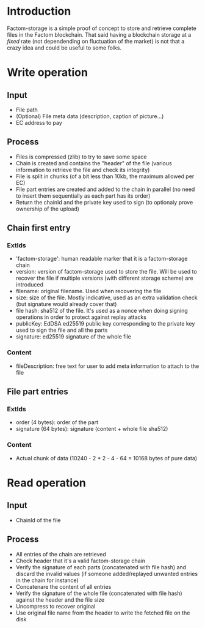 # Introduction

Factom-storage is a simple proof of concept to store and retrieve complete files in the Factom blockchain. That said having a blockchain storage at a *fixed* rate (not dependending on fluctuation of the market) is not that a crazy idea and could be useful to some folks.

# Write operation

## Input

* File path
* (Optional) File meta data (description, caption of picture...)
* EC address to pay

## Process

* Files is compressed (zlib) to try to save some space
* Chain is created and contains the "header" of the file (various information to retrieve the file and check its integrity)
* File is split in chunks (of a bit less than 10kb, the maximum allowed per EC)
* File part entries are created and added to the chain in parallel (no need to insert them sequentially as each part has its order)
* Return the chainId and the private key used to sign (to optionaly prove ownership of the upload)

## Chain first entry

### ExtIds

* 'factom-storage': human readable marker that it is a factom-storage chain
* version: version of factom-storage used to store the file. Will be used to recover the file if multiple versions (with different storage scheme) are introduced
* filename: original filename. Used when recovering the file
* size: size of the file. Mostly indicative, used as an extra validation check (but signature would already cover that)
* file hash: sha512 of the file. It's used as a nonce when doing signing operations in order to protect against replay attacks
* publicKey: EdDSA ed25519 public key corresponding to the private key used to sign the file and all the parts
* signature: ed25519 signature of the whole file

### Content

* fileDescription: free text for user to add meta information to attach to the file

## File part entries

### ExtIds

* order (4 bytes): order of the part
* signature (64 bytes): signature (content + whole file sha512)

### Content

* Actual chunk of data (10240 - 2 * 2 - 4 - 64 = 10168 bytes of pure data)

# Read operation

## Input

* ChainId of the file

## Process

* All entries of the chain are retrieved
* Check header that it's a valid factom-storage chain
* Verify the signature of each parts (concatenated with file hash) and discard the invalid values (if someone added/replayed unwanted entries in the chain for instance)
* Concatenare the content of all entries
* Verify the signature of the whole file (concatenated with file hash) against the header and the file size
* Uncompress to recover original
* Use original file name from the header to write the fetched file on the disk
